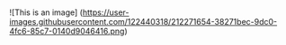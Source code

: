 # 
![This is an image]
(https://user-images.githubusercontent.com/122440318/212271654-38271bec-9dc0-4fc6-85c7-0140d9046416.png)
